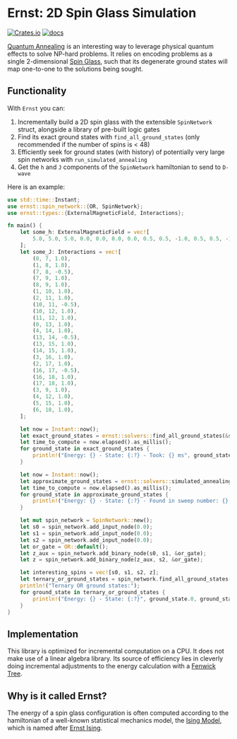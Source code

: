 # Ernst: 2D Spin Glass Simulation

[![Crates.io](https://img.shields.io/crates/v/ernst)](https://crates.io/crates/ernst)
[![docs](https://img.shields.io/crates/v/ernst?color=yellow&label=docs)](https://docs.rs/ernst)

[Quantum Annealing](https://en.wikipedia.org/wiki/Adiabatic_quantum_computation) is an interesting way to leverage physical
quantum effects to solve NP-hard problems. It relies on encoding problems as a single 2-dimensional [Spin Glass](https://en.wikipedia.org/wiki/Spin_glass), such that
its degenerate ground states will map one-to-one to the solutions being sought.

## Functionality

With `Ernst` you can:

1. Incrementally build a 2D spin glass with the extensible `SpinNetwork` struct, alongside a library of pre-built logic gates
2. Find its exact ground states with `find_all_ground_states` (only recommended if the number of spins is < 48)
3. Efficiently seek for ground states (with history) of potentially very large spin networks with `run_simulated_annealing` 
4. Get the `h` and `J` components of the `SpinNetwork` hamiltonian to send to `D-wave`

Here is an example:
```rust
use std::time::Instant;
use ernst::spin_network::{OR, SpinNetwork};
use ernst::types::{ExternalMagneticField, Interactions};

fn main() {
    let some_h: ExternalMagneticField = vec![
        5.0, 5.0, 5.0, 0.0, 0.0, 0.0, 0.0, 0.5, 0.5, -1.0, 0.5, 0.5, -1.0, 0.5, 0.5, -1.0, 0.5, 0.5, -1.0,
    ];
    let some_J: Interactions = vec![
        (0, 7, 1.0),
        (1, 8, 1.0),
        (7, 8, -0.5),
        (7, 9, 1.0),
        (8, 9, 1.0),
        (1, 10, 1.0),
        (2, 11, 1.0),
        (10, 11, -0.5),
        (10, 12, 1.0),
        (11, 12, 1.0),
        (0, 13, 1.0),
        (4, 14, 1.0),
        (13, 14, -0.5),
        (13, 15, 1.0),
        (14, 15, 1.0),
        (3, 16, 1.0),
        (2, 17, 1.0),
        (16, 17, -0.5),
        (16, 18, 1.0),
        (17, 18, 1.0),
        (3, 9, 1.0),
        (4, 12, 1.0),
        (5, 15, 1.0),
        (6, 18, 1.0),
    ];

    let now = Instant::now();
    let exact_ground_states = ernst::solvers::find_all_ground_states(&some_J, &some_h);
    let time_to_compute = now.elapsed().as_millis();
    for ground_state in exact_ground_states {
        println!("Energy: {} - State: {:?} - Took: {} ms", ground_state.0, ground_state.1, time_to_compute);
    }

    let now = Instant::now();
    let approximate_ground_states = ernst::solvers::simulated_annealing(&some_J, &some_h, None);
    let time_to_compute = now.elapsed().as_millis();
    for ground_state in approximate_ground_states {
        println!("Energy: {} - State: {:?} - Found in sweep number: {} - Took: {} ms", ground_state.0, ground_state.1, ground_state.2, time_to_compute);
    }

    let mut spin_network = SpinNetwork::new();
    let s0 = spin_network.add_input_node(0.0);
    let s1 = spin_network.add_input_node(0.0);
    let s2 = spin_network.add_input_node(0.0);
    let or_gate = OR::default();
    let z_aux = spin_network.add_binary_node(s0, s1, &or_gate);
    let z = spin_network.add_binary_node(z_aux, s2, &or_gate);

    let interesting_spins = vec![s0, s1, s2, z];
    let ternary_or_ground_states = spin_network.find_all_ground_states(Some(interesting_spins));
    println!("Ternary OR ground states:");
    for ground_state in ternary_or_ground_states {
        println!("Energy: {} - State: {:?}", ground_state.0, ground_state.1);
    }
}
```

## Implementation

This library is optimized for incremental computation on a CPU. It does not make use of a linear algebra library. Its source of 
efficiency lies in cleverly doing incremental adjustments to the energy calculation with a [Fenwick Tree](https://en.wikipedia.org/wiki/Fenwick_tree).

## Why is it called Ernst?
The energy of a spin glass configuration is often computed according to the hamiltonian of a well-known statistical mechanics model, the [Ising Model](https://en.wikipedia.org/wiki/Ising_model), which is named after [Ernst Ising](https://en.wikipedia.org/wiki/Ernst_Ising).